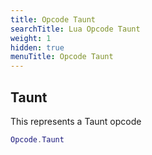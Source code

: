 ```yaml
---
title: Opcode Taunt
searchTitle: Lua Opcode Taunt
weight: 1
hidden: true
menuTitle: Opcode Taunt
---
```

## Taunt

This represents a Taunt opcode
```lua
Opcode.Taunt
```